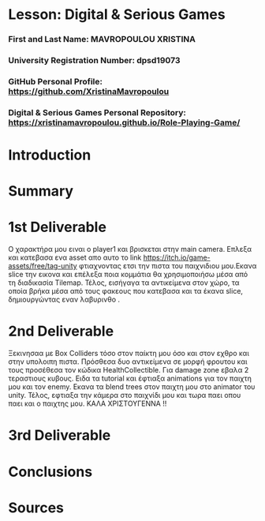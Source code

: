 # Lesson: Digital & Serious Games

### First and Last Name: MAVROPOULOU XRISTINA
### University Registration Number: dpsd19073
### GitHub Personal Profile: https://github.com/XristinaMavropoulou
### Digital & Serious Games Personal Repository:  https://xristinamavropoulou.github.io/Role-Playing-Game/

# Introduction
# Summary
# 1st Deliverable
Ο χαρακτήρα μου ειναι ο player1 και βρισκεται στην main camera.
Επλεξα και κατεβασα ενα asset απο αυτο το link https://itch.io/game-assets/free/tag-unity 
φτιαχνοντας ετσι την πιστα του παιχνιδιου μου.Εκανα slice την εικονα και επέλεξα ποια κομμάτια θα χρησιμοποιήσω μέσα από τη διαδικασία Tilemap.
Τέλος, εισήγαγα τα αντικείμενα στον χώρο, τα οποία βρήκα μέσα από τους φακεους που κατεβασα και τα έκανα slice, δημιουργώντας εναν λαβυρινθο . 

# 2nd Deliverable
Ξεκινησαα με Box Colliders τόσο στον παίκτη μου όσο και στον εχθρο και στην υπολοιπη πιστα.
Πρόσθεσα δυο αντικείμενα σε μορφή φρουτου και τους προσέθεσα τον κώδικα HealthCollectible.
Για damage zone εβαλα 2 τεραστιους κυβους.
Ειδα τα tutorial και έφτιαξα animations για τον παιχτη μου και τον enemy.
Εκανα τα blend trees στον παιχτη μου στο animator του unity.
Τέλος, εφτιαξα την κάμερα στο παιχνίδι μου και τωρα παει οπου παει και ο παιχτης μου.
ΚΑΛΑ ΧΡΙΣΤΟΥΓΕΝΝΑ !!

# 3rd Deliverable 


# Conclusions


# Sources
